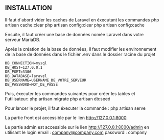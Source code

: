 ## INSTALLATION

Il faut d'abord vider les caches de Laravel en éxecutant les commandes 
    php artisan cache:clear
    php artisan config:clear
    php artisan config:cache

Ensuite, il faut créer une base de données nomée Laravel dans votre serveur MariaDB.

Après la création de la base de données, il faut modifier les environnement de la base de données dans le fichier .env dans le dossier racine du projet

    DB_CONNECTION=mysql
    DB_HOST=127.0.0.1
    DB_PORT=3306
    DB_DATABASE=laravel
    DB_USERNAME=USERNAME_DE_VOTRE_SERVEUR
    DB_PASSWORD=MOT_DE_PASSE

Puis, éxecuter les commandes suivantes pour créer les tables et l'utilisateur:
    php artisan migrate
    php artisan db:seed

Pour lancer le projet, il faut éxecuter la commande : 
    php artisan serve

La partie front est accessible par le lien http://127.0.0.1:8000.

Le partie admin est accessible sur le lien http://127.0.0.1:8000/admin en utilisant le login
    email : company@company.com
    password : company
